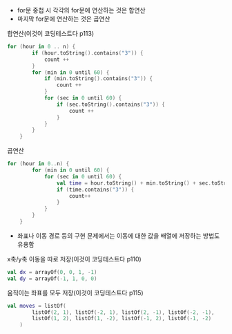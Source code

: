 * for문 중첩 시 각각의 for문에 연산하는 것은 합연산
* 마지막 for문에 연산하는 것은 곱연산

합연산(이것이 코딩테스트다 p113)
```kotlin
for (hour in 0 .. n) {
        if (hour.toString().contains("3")) {
            count ++
        }
        for (min in 0 until 60) {
            if (min.toString().contains("3")) {
                count ++
            }
            for (sec in 0 until 60) {
                if (sec.toString().contains("3")) {
                    count ++
                }
            }
        }
    }
```

곱연산
```kotlin
for (hour in 0..n) {
        for (min in 0 until 60) {
            for (sec in 0 until 60) {
                val time = hour.toString() + min.toString() + sec.toString()
                if (time.contains("3")) {
                    count++
                }
            }
        }
    }
```

* 좌표나 이동 경로 등의 구현 문제에서는 이동에 대한 값을 배열에 저장하는 방법도 유용함

x축/y축 이동을 따로 저장(이것이 코딩테스트다 p110)
```kotlin
val dx = arrayOf(0, 0, 1, -1)
val dy = arrayOf(-1, 1, 0, 0)
```

움직이는 좌표를 모두 저장(이것이 코딩테스트다 p115)
```kotlin
val moves = listOf(
        listOf(2, 1), listOf(-2, 1), listOf(2, -1), listOf(-2, -1),
        listOf(1, 2), listOf(1, -2), listOf(-1, 2), listOf(-1, -2)
    )
```